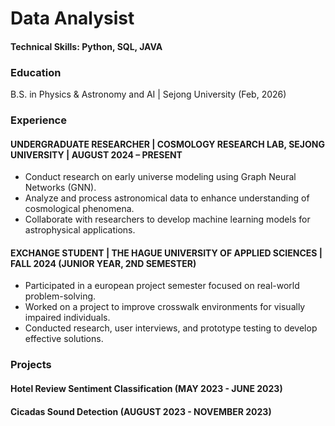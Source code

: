 # Data Analysist

#### Technical Skills: Python, SQL, JAVA

### Education
B.S. in Physics & Astronomy and AI | Sejong University (Feb, 2026)

### Experience
#### UNDERGRADUATE RESEARCHER | COSMOLOGY RESEARCH LAB, SEJONG UNIVERSITY | AUGUST 2024 – PRESENT
- Conduct research on early universe modeling using Graph Neural Networks (GNN).
- Analyze and process astronomical data to enhance understanding of cosmological phenomena.
- Collaborate with researchers to develop machine learning models for astrophysical applications.

#### EXCHANGE STUDENT | THE HAGUE UNIVERSITY OF APPLIED SCIENCES | FALL 2024 (JUNIOR YEAR, 2ND SEMESTER)
- Participated in a european project semester focused on real-world problem-solving.
- Worked on a project to improve crosswalk environments for visually impaired individuals.
- Conducted research, user interviews, and prototype testing to develop effective solutions.

### Projects
#### Hotel Review Sentiment Classification (MAY 2023 - JUNE 2023)
#### Cicadas Sound Detection (AUGUST 2023 - NOVEMBER 2023)
